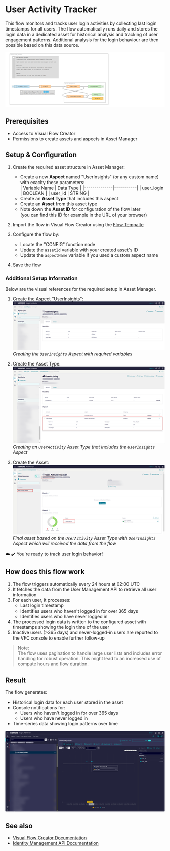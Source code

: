 # User Activity Tracker

This flow monitors and tracks user login activities by collecting last login timestamps for all users. The flow automatically runs daily and stores the login data in a dedicated asset for historical analysis and tracking of user engagement patterns. Additional analysis for the login behaviour are then possible based on this data source. 

![image](./doc/UserActivityTracker.png)

## Prerequisites
- Access to Visual Flow Creator
- Permissions to create assets and aspects in Asset Manager

## Setup & Configuration

1. Create the required asset structure in Asset Manager:
   - Create a new **Aspect** named "UserInsights" (or any custom name) with exaclty these parameters:    
     | Variable Name | Data Type |
     |--------------|-----------|
     | user_login   | BOOLEAN   |
     | user_id      | STRING    |
   - Create an **Asset Type** that includes this aspect
   - Create an **Asset** from this asset type
   - Note down the **Asset ID** for configuration of the flow later  
     (you can find this ID for example in the URL of your browser)

2. Import the flow in Visual Flow Creator using the [Flow Tempalte](template.json)
   
3. Configure the flow by:
   - Locate the "CONFIG" function node
   - Update the `assetId` variable with your created asset's ID
   - Update the `aspectName` variable if you used a custom aspect name

4. Save the flow  


### Additional Setup Information

Below are the visual references for the required setup in Asset Manager. 
1. Create the Aspect "UserInsights":
![Aspect Creation](./doc/AM-Setup_Aspect.png)
*Creating the `UserInsights` Aspect with required variables*

2. Create the Asset Type:
![Asset Type Creation](./doc/AM-Setup_AssetType.png)
*Creating an `UserActivity` Asset Type that includes the `UserInsights` Aspect*

3. Create the Asset:
![Asset Creation](./doc/AM-Setup_Asset.png)
*Final asset based on the `UserActivity` Asset Type with `UserInsights` Aspect which will received the data from the flow*

:cloud: :heavy_check_mark: You're ready to track user login behavior!

## How does this flow work

1. The flow triggers automatically every 24 hours at 02:00 UTC
2. It fetches the data from the User Management API to retrieve all user information
3. For each user, it processes:
   - Last login timestamp
   - Identifies users who haven't logged in for over 365 days
   - Identifies users who have never logged in
4. The processed login data is written to the configured asset with timestamps showing the login time of the user
5. Inactive users (>365 days) and never-logged-in users are reported to the VFC console to enable further follow-up

> Note:  
> The flow uses pagination to handle large user lists and includes error handling for robust operation. This might lead to an increased use of compute hours and flow duration.

## Result

The flow generates:
- Historical login data for each user stored in the asset
- Console notifications for:
  - Users who haven't logged in for over 365 days
  - Users who have never logged in
- Time-series data showing login patterns over time

![User Tracker Results in Monitor](./doc/UserActivityTracker_results.png)


## See also
- [Visual Flow Creator Documentation](https://documentation.mindsphere.io/MindSphere/apps/visual-flow-creator/introduction.html)
- [Identity Management API Documentation](https://documentation.mindsphere.io/MindSphere/apis/core-identitymanagement/api-identitymanagement-overview.html)


